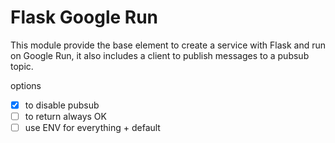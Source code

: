 # Flask Google Run

This module provide the base element to create a service with Flask and run on Google Run, it also includes a client to publish messages to a pubsub topic.

options
-[X] to disable pubsub
-[ ] to return always OK
-[ ] use ENV for everything + default